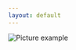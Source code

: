 ```yaml
---
layout: default
---
```

![Picture example](https://raw.githubusercontent.com/kvartirnik/website/gh-pages/images/kvartirnik_photos/8.jpg)

